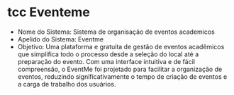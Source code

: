 # tcc Eventeme
- Nome do Sistema: Sistema de organisação de eventos academicos
- Apelido do Sistema: Eventme
- Objetivo: Uma plataforma e gratuita de gestão de eventos acadêmicos que simplifica todo o processo desde a seleção do local até 
a preparação do evento. Com uma interface intuitiva e de fácil compreensão, o EventMe foi projetado para facilitar 
a organização de eventos, reduzindo significativamente o tempo de criação de eventos e a carga de trabalho dos usuários.